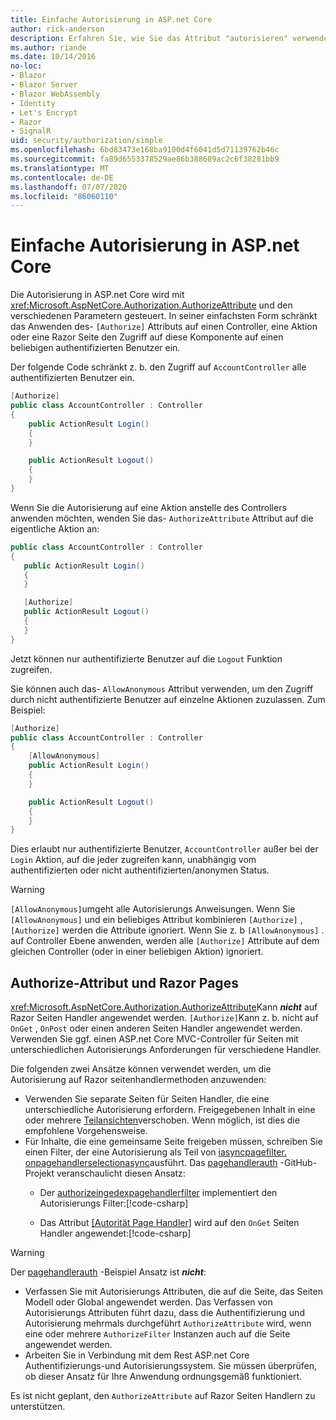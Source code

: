 ```yaml
---
title: Einfache Autorisierung in ASP.net Core
author: rick-anderson
description: Erfahren Sie, wie Sie das Attribut "autorisieren" verwenden, um den Zugriff auf ASP.net Core Controller und Aktionen einzuschränken.
ms.author: riande
ms.date: 10/14/2016
no-loc:
- Blazor
- Blazor Server
- Blazor WebAssembly
- Identity
- Let's Encrypt
- Razor
- SignalR
uid: security/authorization/simple
ms.openlocfilehash: 6bd83473e168ba9100d4f6041d5d71139762b46c
ms.sourcegitcommit: fa89d6553378529ae86b388689ac2c6f38281bb9
ms.translationtype: MT
ms.contentlocale: de-DE
ms.lasthandoff: 07/07/2020
ms.locfileid: "86060110"
---
```

# <a name="simple-authorization-in-aspnet-core"></a>Einfache Autorisierung in ASP.net Core

<a name="security-authorization-simple"></a>

Die Autorisierung in ASP.net Core wird mit <xref:Microsoft.AspNetCore.Authorization.AuthorizeAttribute> und den verschiedenen Parametern gesteuert. In seiner einfachsten Form schränkt das Anwenden des- `[Authorize]` Attributs auf einen Controller, eine Aktion oder eine Razor Seite den Zugriff auf diese Komponente auf einen beliebigen authentifizierten Benutzer ein.

Der folgende Code schränkt z. b. den Zugriff auf `AccountController` alle authentifizierten Benutzer ein.

```csharp
[Authorize]
public class AccountController : Controller
{
    public ActionResult Login()
    {
    }

    public ActionResult Logout()
    {
    }
}
```

Wenn Sie die Autorisierung auf eine Aktion anstelle des Controllers anwenden möchten, wenden Sie das- `AuthorizeAttribute` Attribut auf die eigentliche Aktion an:

```csharp
public class AccountController : Controller
{
   public ActionResult Login()
   {
   }

   [Authorize]
   public ActionResult Logout()
   {
   }
}
```

Jetzt können nur authentifizierte Benutzer auf die `Logout` Funktion zugreifen.

Sie können auch das- `AllowAnonymous` Attribut verwenden, um den Zugriff durch nicht authentifizierte Benutzer auf einzelne Aktionen zuzulassen. Zum Beispiel:

```csharp
[Authorize]
public class AccountController : Controller
{
    [AllowAnonymous]
    public ActionResult Login()
    {
    }

    public ActionResult Logout()
    {
    }
}
```

Dies erlaubt nur authentifizierte Benutzer, `AccountController` außer bei der `Login` Aktion, auf die jeder zugreifen kann, unabhängig vom authentifizierten oder nicht authentifizierten/anonymen Status.

> [!WARNING]
> `[AllowAnonymous]`umgeht alle Autorisierungs Anweisungen. Wenn Sie `[AllowAnonymous]` und ein beliebiges Attribut kombinieren `[Authorize]` , `[Authorize]` werden die Attribute ignoriert. Wenn Sie z. b `[AllowAnonymous]` . auf Controller Ebene anwenden, werden alle `[Authorize]` Attribute auf dem gleichen Controller (oder in einer beliebigen Aktion) ignoriert.

<a name="aarp"></a>

## <a name="authorize-attribute-and-razor-pages"></a>Authorize-Attribut und Razor Pages

<xref:Microsoft.AspNetCore.Authorization.AuthorizeAttribute>Kann ***nicht*** auf Razor Seiten Handler angewendet werden. `[Authorize]`Kann z. b. nicht auf `OnGet` , `OnPost` oder einen anderen Seiten Handler angewendet werden. Verwenden Sie ggf. einen ASP.net Core MVC-Controller für Seiten mit unterschiedlichen Autorisierungs Anforderungen für verschiedene Handler.

Die folgenden zwei Ansätze können verwendet werden, um die Autorisierung auf Razor seitenhandlermethoden anzuwenden:

* Verwenden Sie separate Seiten für Seiten Handler, die eine unterschiedliche Autorisierung erfordern. Freigegebenen Inhalt in eine oder mehrere [Teilansichten](xref:mvc/views/partial)verschoben. Wenn möglich, ist dies die empfohlene Vorgehensweise.
* Für Inhalte, die eine gemeinsame Seite freigeben müssen, schreiben Sie einen Filter, der eine Autorisierung als Teil von [iasyncpagefilter. onpagehandlerselectionasync](xref:Microsoft.AspNetCore.Mvc.Filters.IAsyncPageFilter.OnPageHandlerSelectionAsync%2A)ausführt. Das [pagehandlerauth](https://github.com/dotnet/AspNetCore.Docs/tree/master/aspnetcore/security/authorization/simple/samples/3.1/PageHandlerAuth) -GitHub-Projekt veranschaulicht diesen Ansatz:
  * Der [authorizeingedexpagehandlerfilter](https://github.com/dotnet/AspNetCore.Docs/blob/master/aspnetcore/security/authorization/simple/samples/3.1/PageHandlerAuth/AuthorizeIndexPageHandlerFilter.cs) implementiert den Autorisierungs Filter:[!code-csharp[](~/security/authorization/simple/samples/3.1/PageHandlerAuth/Pages/Index.cshtml.cs?name=snippet)]

  * Das Attribut [[Autorität Page Handler]](https://github.com/dotnet/AspNetCore.Docs/tree/master/aspnetcore/security/authorization/simple/samples/3.1/PageHandlerAuth/Pages/Index.cshtml.cs#L16) wird auf den `OnGet` Seiten Handler angewendet:[!code-csharp[](~/security/authorization/simple/samples/3.1/PageHandlerAuth/AuthorizeIndexPageHandlerFilter.cs?name=snippet)]

> [!WARNING]
> Der [pagehandlerauth](https://github.com/pranavkm/PageHandlerAuth) -Beispiel Ansatz ist ***nicht***:
> * Verfassen Sie mit Autorisierungs Attributen, die auf die Seite, das Seiten Modell oder Global angewendet werden. Das Verfassen von Autorisierungs Attributen führt dazu, dass die Authentifizierung und Autorisierung mehrmals durchgeführt `AuthorizeAttribute` wird, wenn eine oder mehrere `AuthorizeFilter` Instanzen auch auf die Seite angewendet werden.
> * Arbeiten Sie in Verbindung mit dem Rest ASP.net Core Authentifizierungs-und Autorisierungssystem. Sie müssen überprüfen, ob dieser Ansatz für Ihre Anwendung ordnungsgemäß funktioniert.

Es ist nicht geplant, den `AuthorizeAttribute` auf Razor Seiten Handlern zu unterstützen. 
